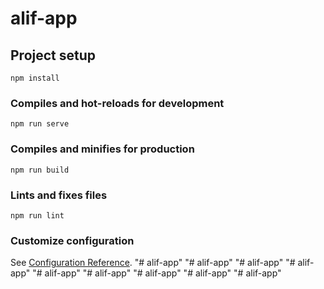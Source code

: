 # alif-app

## Project setup
```
npm install
```

### Compiles and hot-reloads for development
```
npm run serve
```

### Compiles and minifies for production
```
npm run build
```

### Lints and fixes files
```
npm run lint
```

### Customize configuration
See [Configuration Reference](https://cli.vuejs.org/config/).
"# alif-app" 
"# alif-app" 
"# alif-app" 
"# alif-app" 
"# alif-app" 
"# alif-app" 
"# alif-app" 
"# alif-app" 
"# alif-app" 
